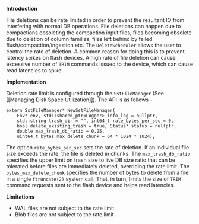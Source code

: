 **Introduction**

File deletions can be rate limited in order to prevent the resultant IO from interfering with normal DB operations. File deletions can happen due to compactions obsoleting the compaction input files, files becoming obsolete due to deletion of column families, files left behind by failed flush/compaction/ingestion etc. The ```DeleteScheduler``` allows the user to control the rate of deletion.
A common reason for doing this is to prevent latency spikes on flash devices. A high rate of file deletion can cause excessive number of ```TRIM``` commands issued to the device, which can cause read latencies to spike.

**Implementation**

Deletion rate limit is configured through the ```SstFileManager``` (See [[Managing Disk Space Utilization]]). The API is as follows -
```
extern SstFileManager* NewSstFileManager(
    Env* env, std::shared_ptr<Logger> info_log = nullptr,
    std::string trash_dir = "", int64_t rate_bytes_per_sec = 0,
    bool delete_existing_trash = true, Status* status = nullptr,
    double max_trash_db_ratio = 0.25,
    uint64_t bytes_max_delete_chunk = 64 * 1024 * 1024);
```
The option ```rate_bytes_per_sec``` sets the rate of deletion. If an individual file size exceeds the rate, the file is deleted in chunks. The ```max_trash_db_ratio``` specifies the upper limit on trash size to live DB size ratio that can be tolerated before files are immediately deleted, overriding the rate limit. The ```bytes_max_delete_chunk``` specifies the number of bytes to delete from a file in a single ```ftruncate(2)``` system call. That, in turn, limits the size of ```TRIM``` command requests sent to the flash device and helps read latencies.

**Limitations**

* WAL files are not subject to the rate limit
* Blob files are not subject to the rate limit